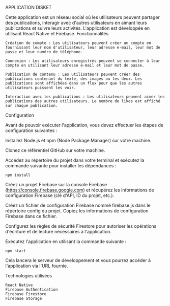 APPLICATION DISKET

Cette application est un réseau social où les utilisateurs peuvent partager des publications, interagir avec d'autres utilisateurs en aimant leurs publications et suivre leurs activités. L'application est développée en utilisant React Native et Firebase.
Fonctionnalités

    Création de compte : Les utilisateurs peuvent créer un compte en fournissant leur nom d'utilisateur, leur adresse e-mail, leur mot de passe et leur numéro de téléphone.

    Connexion : Les utilisateurs enregistrés peuvent se connecter à leur compte en utilisant leur adresse e-mail et leur mot de passe.

    Publication de contenu : Les utilisateurs peuvent créer des publications contenant du texte, des images ou les deux. Les publications sont affichées dans un flux pour que les autres utilisateurs puissent les voir.

    Interaction avec les publications : Les utilisateurs peuvent aimer les publications des autres utilisateurs. Le nombre de likes est affiché sur chaque publication.

Configuration

Avant de pouvoir exécuter l'application, vous devez effectuer les étapes de configuration suivantes :

Installez Node.js et npm (Node Package Manager) sur votre machine.

Clonez ce référentiel GitHub sur votre machine.

Accédez au répertoire du projet dans votre terminal et exécutez la commande suivante pour installer les dépendances :

    npm install

Créez un projet Firebase sur la console Firebase (https://console.firebase.google.com) et récupérez les informations de configuration Firebase (clé d'API, ID du projet, etc.).

Créez un fichier de configuration Firebase nommé firebase.js dans le répertoire config du projet. Copiez les informations de configuration Firebase dans ce fichier.

Configurez les règles de sécurité Firestore pour autoriser les opérations d'écriture et de lecture nécessaires à l'application.

Exécutez l'application en utilisant la commande suivante :

    npm start

Cela lancera le serveur de développement et vous pourrez accéder à l'application via l'URL fournie.

Technologies utilisées

    React Native
    Firebase Authentication
    Firebase Firestore
    Firebase Storage
